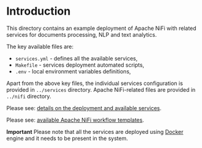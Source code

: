 # Introduction
This directory contains an example deployment of Apache NiFi with related services for documents processing, NLP and text analytics.

The key available files are:
- `services.yml` - defines all the available services,
- `Makefile` - services deployment automated scripts,
- `.env` - local environment variables definitions,

Apart from the above key files, the individual services configuration is provided in `../services` directory.
Apache NiFi-related files are provided in `../nifi` directory.
 
Please see: [details on the deployment and available services](./SERVICES.md).

Please see: [available Apache NiFi workflow templates](./WORKFLOWS.md).

**Important**
Please note that all the services are deployed using [Docker](https://docker.io) engine and it needs to be present in the system.
